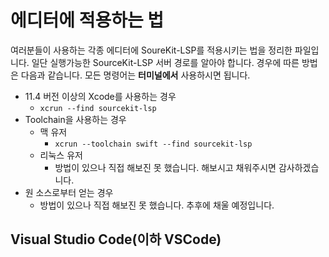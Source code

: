 # 에디터에 적용하는 법
여러분들이 사용하는 각종 에디터에 SoureKit-LSP를 적용시키는 법을 정리한 파일입니다. 일단 실행가능한 SourceKit-LSP 서버 경로를 알아야 합니다. 경우에 따른 방법은 다음과 같습니다. 모든 명령어는 **터미널에서** 사용하시면 됩니다.

- 11.4 버전 이상의 Xcode를 사용하는 경우
	 - `xcrun --find sourcekit-lsp`
- Toolchain을 사용하는 경우
	- 맥 유저
		- `xcrun --toolchain swift --find sourcekit-lsp`
	- 리눅스 유저
		- 방법이 있으나 직접 해보진 못 했습니다. 해보시고 채워주시면 감사하겠습니다.
- 원 소스로부터 얻는 경우
	- 방법이 있으나 직접 해보진 못 했습니다. 추후에 채울 예정입니다.

## Visual Studio Code(이하 VSCode)

